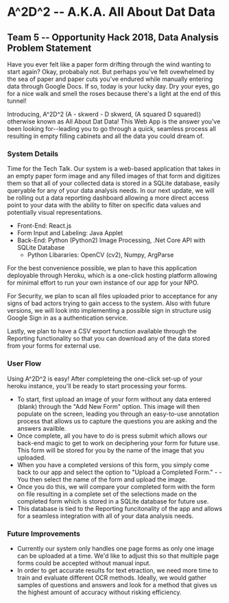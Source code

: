 # A^2D^2 -- A.K.A. All About Dat Data
## Team 5 -- Opportunity Hack 2018, Data Analysis Problem Statement


Have you ever felt like a paper form drifting through the wind wanting to start again? Okay, probabaly not. But perhaps you've felt ovewhelmed by the sea of paper and paper cuts you've endured while manually entering data through Google Docs. If so, today is your lucky day. Dry your eyes, go for a nice walk and smell the roses because there's a light at the end of this tunnel! 

Introducing, A^2D^2 (A - skwerd - D skwerd, (A squared D squared)) otherwise known as All About Dat Data! This Web App is the answer you've been looking for--leading you to go through a quick, seamless process all resulting in empty filling cabinets and all the data you could dream of. 

### System Details

Time for the Tech Talk. Our system is a web-based application that takes in an empty paper form image and any filled images of that form and digitizes them so that all of your collected data is stored in a SQLite database, easily queryable for any of your data analysis needs. In our next update, we will be rolling out a data reporting dashboard allowing a more direct access point to your data with the ability to filter on specific data values and potentially visual representations. 

- Front-End: React.js 
- Form Input and Labeling: Java Applet
- Back-End: Python (Python2) Image Processing, .Net Core API with SQLite Database
  - Python Libararies: OpenCV (cv2), Numpy, ArgParse

For the best convenience possible, we plan to have this application deployable through Heroku, which is a one-click hosting platform allowing for minimal effort to run your own instance of our app for your NPO.

For Security, we plan to scan all files uploaded prior to acceptance for any signs of bad actors trying to gain access to the system. Also with future versions, we will look into implementing a possible sign in structure usig Google Sign in as a authentication service. 

Lastly, we plan to have a CSV export function available through the Reporting functionality so that you can download any of the data stored from your forms for external use. 

### User Flow
Using A^2D^2 is easy! After completeing the one-click set-up of your heroku instance, you'll be ready to start processing your forms.

- To start, first upload an image of your form without any data entered (blank) through the "Add New Form" option. This image will then populate on the screen, leading you through an easy-to-use annotation process that allows us to capture the questions you are asking and the answers availble.
- Once complete, all you have to do is press submit which allows our back-end magic to get to work on deciphering your form for future use. This form will be stored for you by the name of the image that you uploaded. 
- When you have a completed versions of this form, you simply come back to our app and select the option to "Upload a Completed Form." - - You then select the name of the form and upload the image. 
- Once you do this, we will compare your completed form with the form on file resulting in a complete set of the selections made on the completed form which is stored in a SQLite database for future use. 
- This database is tied to the Reporting funcitonality of the app and allows for a seamless integration with all of your data analysis needs. 

### Future Improvements
- Currently our system only handles one page forms as only one image can be uploaded at a time. We'd like to adjust this so that multiple page forms could be accepted without manual input. 
- In order to get accurate results for text etraction, we need more time to train and evaluate different OCR methods. Ideally, we would gather samples of questions and answers and look for a method that gives us the highest amount of accuracy without risking efficiency. 

